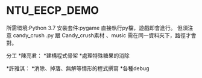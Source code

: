 # NTU_EECP_DEMO
所需環境:Python 3.7
安裝套件:pygame
直接執行py檔，遊戲即會進行。
但須注意 candy_crush .py 跟 Candy_crush素材 、music 需在同一資料夾下，路徑才會對。

分工
*陳亮君：
  *建構程式骨架
  *處理特殊糖果的消除
   
*許雅淇：
  *消除、掉落、無解等情形的程式撰寫
  *各種debug

